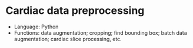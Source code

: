# Cardiac data preprocessing

* Language: Python
* Functions: data augmentation; cropping; find bounding box; batch data augmentation; cardiac slice processing, etc.